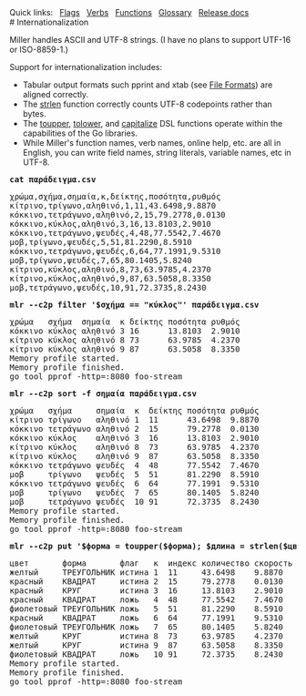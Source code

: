 <!---  PLEASE DO NOT EDIT DIRECTLY. EDIT THE .md.in FILE PLEASE. --->
<div>
<span class="quicklinks">
Quick links:
&nbsp;
<a class="quicklink" href="../reference-main-flag-list/index.html">Flags</a>
&nbsp;
<a class="quicklink" href="../reference-verbs/index.html">Verbs</a>
&nbsp;
<a class="quicklink" href="../reference-dsl-builtin-functions/index.html">Functions</a>
&nbsp;
<a class="quicklink" href="../glossary/index.html">Glossary</a>
&nbsp;
<a class="quicklink" href="../release-docs/index.html">Release docs</a>
</span>
</div>
# Internationalization

Miller handles ASCII and UTF-8 strings. (I have no plans to support UTF-16 or ISO-8859-1.)

Support for internationalization includes:

* Tabular output formats such pprint and xtab (see [File Formats](file-formats.md)) are aligned correctly.
* The [strlen](reference-dsl-builtin-functions.md#strlen) function correctly counts UTF-8 codepoints rather than bytes.
* The [toupper](reference-dsl-builtin-functions.md#toupper), [tolower](reference-dsl-builtin-functions.md#tolower), and [capitalize](reference-dsl-builtin-functions.md#capitalize) DSL functions operate within the capabilities of the Go libraries.
* While Miller's function names, verb names, online help, etc. are all in English, you can write field names, string literals, variable names, etc in UTF-8.

<pre class="pre-highlight-in-pair">
<b>cat παράδειγμα.csv</b>
</pre>
<pre class="pre-non-highlight-in-pair">
χρώμα,σχήμα,σημαία,κ,δείκτης,ποσότητα,ρυθμός
κίτρινο,τρίγωνο,αληθινό,1,11,43.6498,9.8870
κόκκινο,τετράγωνο,αληθινό,2,15,79.2778,0.0130
κόκκινο,κύκλος,αληθινό,3,16,13.8103,2.9010
κόκκινο,τετράγωνο,ψευδές,4,48,77.5542,7.4670
μοβ,τρίγωνο,ψευδές,5,51,81.2290,8.5910
κόκκινο,τετράγωνο,ψευδές,6,64,77.1991,9.5310
μοβ,τρίγωνο,ψευδές,7,65,80.1405,5.8240
κίτρινο,κύκλος,αληθινό,8,73,63.9785,4.2370
κίτρινο,κύκλος,αληθινό,9,87,63.5058,8.3350
μοβ,τετράγωνο,ψευδές,10,91,72.3735,8.2430
</pre>

<pre class="pre-highlight-in-pair">
<b>mlr --c2p filter '$σχήμα == "κύκλος"' παράδειγμα.csv</b>
</pre>
<pre class="pre-non-highlight-in-pair">
χρώμα   σχήμα  σημαία  κ δείκτης ποσότητα ρυθμός
κόκκινο κύκλος αληθινό 3 16      13.8103  2.9010
κίτρινο κύκλος αληθινό 8 73      63.9785  4.2370
κίτρινο κύκλος αληθινό 9 87      63.5058  8.3350
Memory profile started.
Memory profile finished.
go tool pprof -http=:8080 foo-stream
</pre>

<pre class="pre-highlight-in-pair">
<b>mlr --c2p sort -f σημαία παράδειγμα.csv</b>
</pre>
<pre class="pre-non-highlight-in-pair">
χρώμα   σχήμα     σημαία  κ  δείκτης ποσότητα ρυθμός
κίτρινο τρίγωνο   αληθινό 1  11      43.6498  9.8870
κόκκινο τετράγωνο αληθινό 2  15      79.2778  0.0130
κόκκινο κύκλος    αληθινό 3  16      13.8103  2.9010
κίτρινο κύκλος    αληθινό 8  73      63.9785  4.2370
κίτρινο κύκλος    αληθινό 9  87      63.5058  8.3350
κόκκινο τετράγωνο ψευδές  4  48      77.5542  7.4670
μοβ     τρίγωνο   ψευδές  5  51      81.2290  8.5910
κόκκινο τετράγωνο ψευδές  6  64      77.1991  9.5310
μοβ     τρίγωνο   ψευδές  7  65      80.1405  5.8240
μοβ     τετράγωνο ψευδές  10 91      72.3735  8.2430
Memory profile started.
Memory profile finished.
go tool pprof -http=:8080 foo-stream
</pre>

<pre class="pre-highlight-in-pair">
<b>mlr --c2p put '$форма = toupper($форма); $длина = strlen($цвет)' пример.csv</b>
</pre>
<pre class="pre-non-highlight-in-pair">
цвет       форма       флаг   κ  индекс количество скорость длина
желтый     ТРЕУГОЛЬНИК истина 1  11     43.6498    9.8870   6
красный    КВАДРАТ     истина 2  15     79.2778    0.0130   7
красный    КРУГ        истина 3  16     13.8103    2.9010   7
красный    КВАДРАТ     ложь   4  48     77.5542    7.4670   7
фиолетовый ТРЕУГОЛЬНИК ложь   5  51     81.2290    8.5910   10
красный    КВАДРАТ     ложь   6  64     77.1991    9.5310   7
фиолетовый ТРЕУГОЛЬНИК ложь   7  65     80.1405    5.8240   10
желтый     КРУГ        истина 8  73     63.9785    4.2370   6
желтый     КРУГ        истина 9  87     63.5058    8.3350   6
фиолетовый КВАДРАТ     ложь   10 91     72.3735    8.2430   10
Memory profile started.
Memory profile finished.
go tool pprof -http=:8080 foo-stream
</pre>

